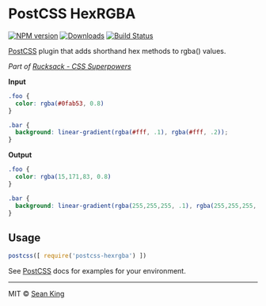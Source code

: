 # PostCSS HexRGBA
[![NPM version][npm-badge]][npm-url] [![Downloads][downloads-badge]][npm-url] [![Build Status][travis-badge]][travis-url]

[PostCSS][PostCSS] plugin that adds shorthand hex methods to rgba() values.

_Part of [Rucksack - CSS Superpowers](http://simplaio.github.io/rucksack)_

**Input**

```css
.foo {
  color: rgba(#0fab53, 0.8)
}

.bar {
  background: linear-gradient(rgba(#fff, .1), rgba(#fff, .2));
}
```

**Output**

```css
.foo {
  color: rgba(15,171,83, 0.8)
}

.bar {
  background: linear-gradient(rgba(255,255,255, .1), rgba(255,255,255, .2));
}
```

## Usage

```js
postcss([ require('postcss-hexrgba') ])
```

See [PostCSS][PostCSS] docs for examples for your environment.

***

MIT © [Sean King](https://twitter.com/seaneking)

[npm-badge]: https://badge.fury.io/js/postcss-hexrgba.svg
[npm-url]: https://npmjs.org/package/postcss-hexrgba
[downloads-badge]: https://img.shields.io/npm/dm/postcss-hexrgba.svg
[travis-badge]: https://travis-ci.org/seaneking/postcss-hexrgba.svg?branch=master
[travis-url]: https://travis-ci.org/seaneking/postcss-hexrgba
[PostCSS]: https://github.com/postcss/postcss
